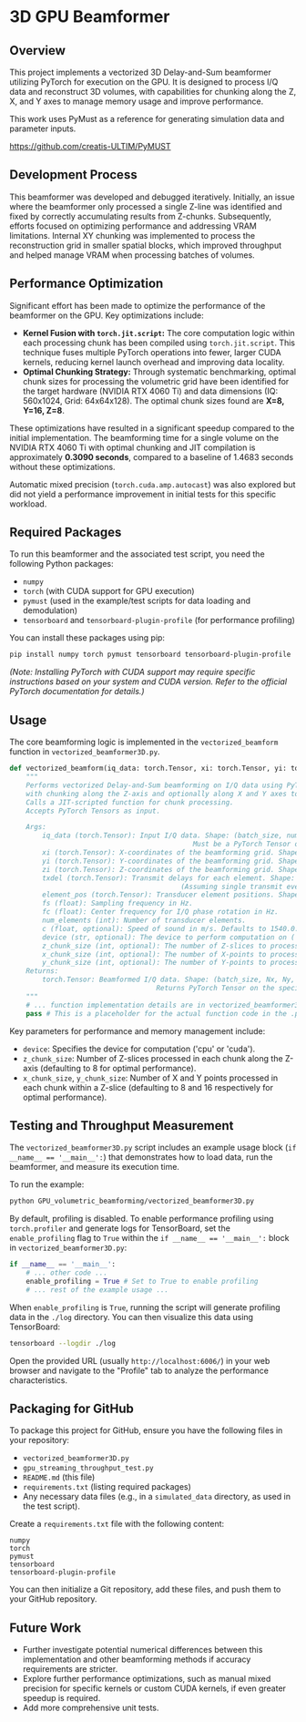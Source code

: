 # 3D GPU Beamformer

## Overview

This project implements a vectorized 3D Delay-and-Sum beamformer utilizing PyTorch for execution on the GPU. It is designed to process I/Q data and reconstruct 3D volumes, with capabilities for chunking along the Z, X, and Y axes to manage memory usage and improve performance.

This work uses PyMust as a reference for generating simulation data and parameter inputs. 

https://github.com/creatis-ULTIM/PyMUST

## Development Process

This beamformer was developed and debugged iteratively. Initially, an issue where the beamformer only processed a single Z-line was identified and fixed by correctly accumulating results from Z-chunks. Subsequently, efforts focused on optimizing performance and addressing VRAM limitations. Internal XY chunking was implemented to process the reconstruction grid in smaller spatial blocks, which improved throughput and helped manage VRAM when processing batches of volumes.

## Performance Optimization

Significant effort has been made to optimize the performance of the beamformer on the GPU. Key optimizations include:

*   **Kernel Fusion with `torch.jit.script`:** The core computation logic within each processing chunk has been compiled using `torch.jit.script`. This technique fuses multiple PyTorch operations into fewer, larger CUDA kernels, reducing kernel launch overhead and improving data locality.
*   **Optimal Chunking Strategy:** Through systematic benchmarking, optimal chunk sizes for processing the volumetric grid have been identified for the target hardware (NVIDIA RTX 4060 Ti) and data dimensions (IQ: 560x1024, Grid: 64x64x128). The optimal chunk sizes found are **X=8, Y=16, Z=8**.

These optimizations have resulted in a significant speedup compared to the initial implementation. The beamforming time for a single volume on the NVIDIA RTX 4060 Ti with optimal chunking and JIT compilation is approximately **0.3090 seconds**, compared to a baseline of 1.4683 seconds without these optimizations.

Automatic mixed precision (`torch.cuda.amp.autocast`) was also explored but did not yield a performance improvement in initial tests for this specific workload.

## Required Packages

To run this beamformer and the associated test script, you need the following Python packages:

*   `numpy`
*   `torch` (with CUDA support for GPU execution)
*   `pymust` (used in the example/test scripts for data loading and demodulation)
*   `tensorboard` and `tensorboard-plugin-profile` (for performance profiling)

You can install these packages using pip:

```bash
pip install numpy torch pymust tensorboard tensorboard-plugin-profile
```

*(Note: Installing PyTorch with CUDA support may require specific instructions based on your system and CUDA version. Refer to the official PyTorch documentation for details.)*

## Usage

The core beamforming logic is implemented in the `vectorized_beamform` function in `vectorized_beamformer3D.py`.

```python
def vectorized_beamform(iq_data: torch.Tensor, xi: torch.Tensor, yi: torch.Tensor, zi: torch.Tensor, txdel: torch.Tensor, element_pos: torch.Tensor, fs: float, fc: float, num_elements: int, c: float = 1540.0, device: str = 'cuda', z_chunk_size: int = 8, x_chunk_size: int = 8, y_chunk_size: int = 16):
    """
    Performs vectorized Delay-and-Sum beamforming on I/Q data using PyTorch,
    with chunking along the Z-axis and optionally along X and Y axes to manage memory.
    Calls a JIT-scripted function for chunk processing.
    Accepts PyTorch Tensors as input.

    Args:
        iq_data (torch.Tensor): Input I/Q data. Shape: (batch_size, num_samples, num_elements) or (num_samples, num_elements)
                                             Must be a PyTorch Tensor on the specified device.
        xi (torch.Tensor): X-coordinates of the beamforming grid. Shape: (Nx, Ny, Nz)
        yi (torch.Tensor): Y-coordinates of the beamforming grid. Shape: (Nx, Ny, Nz)
        zi (torch.Tensor): Z-coordinates of the beamforming grid. Shape: (Nx, Ny, Nz)
        txdel (torch.Tensor): Transmit delays for each element. Shape: (1, num_elements) or (num_tx_events, num_elements)
                                          (Assuming single transmit event for now based on simulate_data.py)
        element_pos (torch.Tensor): Transducer element positions. Shape: (2, num_elements) -> [x_coords, y_coords]. Must be a PyTorch Tensor on the specified device.
        fs (float): Sampling frequency in Hz.
        fc (float): Center frequency for I/Q phase rotation in Hz.
        num_elements (int): Number of transducer elements.
        c (float, optional): Speed of sound in m/s. Defaults to 1540.0.
        device (str, optional): The device to perform computation on ('cpu' or 'cuda'). Defaults to 'cuda'.
        z_chunk_size (int, optional): The number of Z-slices to process in each chunk. Defaults to 8.
        x_chunk_size (int, optional): The number of X-points to process in each chunk. Defaults to 8.
        y_chunk_size (int, optional): The number of Y-points to process in each chunk. Defaults to 16.
    Returns:
        torch.Tensor: Beamformed I/Q data. Shape: (batch_size, Nx, Ny, Nz) or (Nx, Ny, Nz)
                                    Returns PyTorch Tensor on the specified device.
    """
    # ... function implementation details are in vectorized_beamformer3D.py
    pass # This is a placeholder for the actual function code in the .py file

```

Key parameters for performance and memory management include:

*   `device`: Specifies the device for computation ('cpu' or 'cuda').
*   `z_chunk_size`: Number of Z-slices processed in each chunk along the Z-axis (defaulting to 8 for optimal performance).
*   `x_chunk_size`, `y_chunk_size`: Number of X and Y points processed in each chunk within a Z-slice (defaulting to 8 and 16 respectively for optimal performance).

## Testing and Throughput Measurement

The `vectorized_beamformer3D.py` script includes an example usage block (`if __name__ == '__main__':`) that demonstrates how to load data, run the beamformer, and measure its execution time.

To run the example:

```bash
python GPU_volumetric_beamforming/vectorized_beamformer3D.py
```

By default, profiling is disabled. To enable performance profiling using `torch.profiler` and generate logs for TensorBoard, set the `enable_profiling` flag to `True` within the `if __name__ == '__main__':` block in `vectorized_beamformer3D.py`:

```python
if __name__ == '__main__':
    # ... other code ...
    enable_profiling = True # Set to True to enable profiling
    # ... rest of the example usage ...
```

When `enable_profiling` is `True`, running the script will generate profiling data in the `./log` directory. You can then visualize this data using TensorBoard:

```bash
tensorboard --logdir ./log
```

Open the provided URL (usually `http://localhost:6006/`) in your web browser and navigate to the "Profile" tab to analyze the performance characteristics.

## Packaging for GitHub

To package this project for GitHub, ensure you have the following files in your repository:

*   `vectorized_beamformer3D.py`
*   `gpu_streaming_throughput_test.py`
*   `README.md` (this file)
*   `requirements.txt` (listing required packages)
*   Any necessary data files (e.g., in a `simulated_data` directory, as used in the test script).

Create a `requirements.txt` file with the following content:

```
numpy
torch
pymust
tensorboard
tensorboard-plugin-profile
```

You can then initialize a Git repository, add these files, and push them to your GitHub repository.

## Future Work

*   Further investigate potential numerical differences between this implementation and other beamforming methods if accuracy requirements are stricter.
*   Explore further performance optimizations, such as manual mixed precision for specific kernels or custom CUDA kernels, if even greater speedup is required.
*   Add more comprehensive unit tests.
